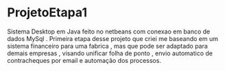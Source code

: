 # ProjetoEtapa1
 Sistema Desktop em Java feito no netbeans com conexao em banco de dados MySql . Primeira etapa desse projeto que criei me baseando em um sistema financeiro para uma fabrica , mas que pode ser adaptado para demais empresas , visando unificar folha de ponto , envio automatico de contracheques por email e automação dos processos.
